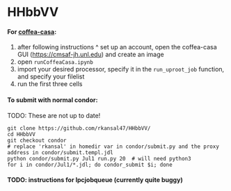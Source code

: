 # HHbbVV

#### For [coffea-casa](https://coffea-casa.readthedocs.io/en/latest/cc_user.html):
1. after following instructions ^ set up an account, open the coffea-casa GUI (https://cmsaf-jh.unl.edu) and create an image
2. open `runCoffeaCasa.ipynb` 
3. import your desired processor, specify it in the `run_uproot_job` function, and specify your filelist
4. run the first three cells


#### To submit with normal condor:

TODO: These are not up to date!

```
git clone https://github.com/rkansal47/HHbbVV/
cd HHbbVV
git checkout condor
# replace 'rkansal' in homedir var in condor/submit.py and the proxy address in condor/submit.templ.jdl 
python condor/submit.py Jul1 run.py 20  # will need python3
for i in condor/Jul1/*.jdl; do condor_submit $i; done
```




#### TODO: instructions for lpcjobqueue (currently quite buggy)

